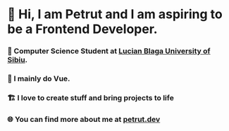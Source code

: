 # 👋 Hi, I am Petrut and I am aspiring to be a Frontend Developer.
### 📖 Computer Science Student at [Lucian Blaga University of Sibiu](https://www.ulbsibiu.ro/en/).
### 💚 I mainly do Vue.
### 🏗️ I love to create stuff and bring projects to life
### 🌐 You can find more about me at [petrut.dev](https://petrut.dev)

<!---
IvanoiuPetrut/IvanoiuPetrut is a ✨ special ✨ repository because its `README.md` (this file) appears on your GitHub profile.
You can click the Preview link to take a look at your changes.
--->
